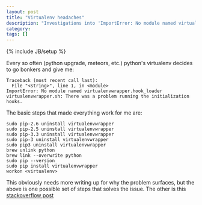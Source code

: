 ```yaml
---
layout: post
title: "Virtualenv headaches"
description: "Investigations into 'ImportError: No module named virtualenvwrapper.hook_loader'"
category: 
tags: []
---
```

{% include JB/setup %}

Every so often (python upgrade, meteors, etc.) python's virtualenv decides to go bonkers and give me:


    Traceback (most recent call last):
      File "<string>", line 1, in <module>
    ImportError: No module named virtualenvwrapper.hook_loader
    virtualenvwrapper.sh: There was a problem running the initialization hooks. 

The basic steps that made everything work for me are:

    sudo pip-2.6 uninstall virtualenvwrapper
    sudo pip-2.5 uninstall virtualenvwrapper
    sudo pip-3.3 uninstall virtualenvwrapper
    sudo pip-3 uninstall virtualenvwrapper
    sudo pip3 uninstall virtualenvwrapper
    brew unlink python
    brew link --overwrite python
    sudo pip --version
    sudo pip install virtualenvwrapper
    workon <virtualenv>

This obviously needs more writing up for why the problem surfaces, but the above is one possible set of steps that solves the issue. The other is this [stackoverflow post](http://stackoverflow.com/questions/11507186/python-virtualenv-no-module-named-virtualenvwrapper-hook-loader)
